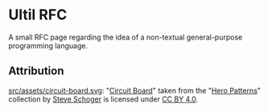 # Ultil RFC

A small RFC page regarding the idea of a non-textual general-purpose programming language.

## Attribution

[src/assets/circuit-board.svg](src/assets/circuit-board.svg): "[Circuit Board](https://www.heropatterns.com/svg/circuit-board.zip)" taken from the "[Hero Patterns](https://www.heropatterns.com/)" collection by [Steve Schoger](https://twitter.com/steveschoger) is licensed under [CC BY 4.0](https://creativecommons.org/licenses/by/4.0/).
